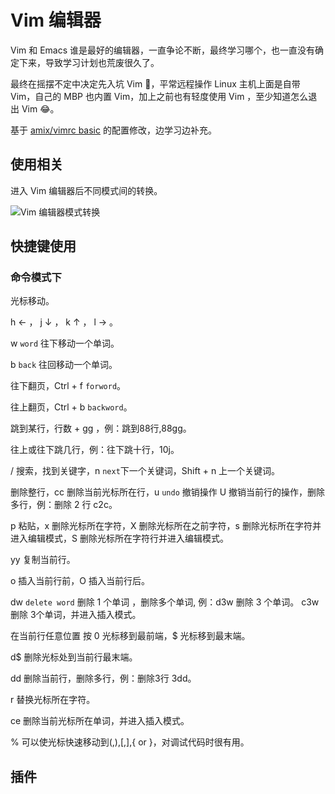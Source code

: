 # Vim 编辑器

Vim 和 Emacs 谁是最好的编辑器，一直争论不断，最终学习哪个，也一直没有确定下来，导致学习计划也荒废很久了。

最终在摇摆不定中决定先入坑 Vim 🎉，平常远程操作 Linux 主机上面是自带 Vim，自己的 MBP 也内置 Vim，加上之前也有轻度使用 Vim ，至少知道怎么退出 Vim 😂。

基于 [amix/vimrc basic](https://github.com/amix/vimrc/blob/master/vimrcs/basic.vim) 的配置修改，边学习边补充。

## 使用相关
进入 Vim 编辑器后不同模式间的转换。

![Vim 编辑器模式转换](https://miasanmia.oss-cn-beijing.aliyuncs.com/picture/2023/02/22/069b799e-62bb-47f7-b7ef-11f875d88b7a.png)

## 快捷键使用
### 命令模式下

光标移动。

h ← ， j ↓ ， k ↑ ， l → 。

w `word` 往下移动一个单词。

b `back` 往回移动一个单词。

往下翻页，Ctrl + f `forword`。

往上翻页，Ctrl + b `backword`。

跳到某行，行数 + gg ，例：跳到88行,88gg。

往上或往下跳几行，例：往下跳十行，10j。

/ 搜索，找到关键字，n `next`下一个关键词，Shift + n 上一个关键词。

删除整行，cc 删除当前光标所在行，u `undo` 撤销操作 U 撤销当前行的操作，删除多行，例：删除 2 行 c2c。

p 粘贴，x 删除光标所在字符，X 删除光标所在之前字符，s 删除光标所在字符并进入编辑模式，S 删除光标所在字符行并进入编辑模式。

yy 复制当前行。

o 插入当前行前，O 插入当前行后。

dw `delete word` 删除 1 个单词 ，删除多个单词, 例：d3w 删除 3 个单词。 c3w 删除 3个单词，并进入插入模式。

在当前行任意位置 按 0 光标移到最前端，$ 光标移到最末端。 

d$ 删除光标处到当前行最末端。

dd 删除当前行，删除多行，例：删除3行 3dd。

r 替换光标所在字符。

ce 删除当前光标所在单词，并进入插入模式。

% 可以使光标快速移动到(,),[,],{ or }，对调试代码时很有用。

## 插件
